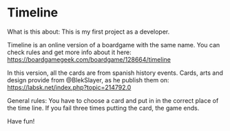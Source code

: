 # Timeline

What is this about:
This is my first project as a developer. 

Timeline is an online version of a boardgame with the same name. You can check rules and get more info about it here: https://boardgamegeek.com/boardgame/128664/timeline

In this version, all the cards are from spanish history events. Cards, arts and design provide from @BlekSlayer, as he publish them on: https://labsk.net/index.php?topic=214792.0

General rules:
You have to choose a card and put in in the correct place of the time line. If you fail three times putting the card, the game ends. 

Have fun!
